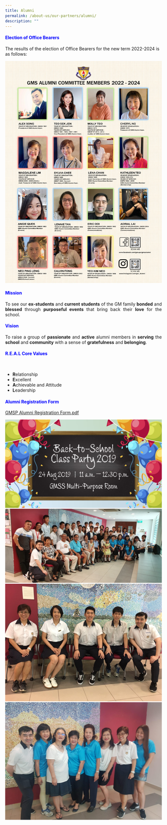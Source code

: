 ```yaml
---
title: Alumni
permalink: /about-us/our-partners/alumni/
description: ""
---
```

<h4 style="color:blue;">Election of Office Bearers</h4>

The results of the election of Office Bearers for the new term 2022-2024 is as follows:

![](/images/Alumni_Committee%20Photo%202022%20-%202024%20portrait.jpg)

<h4 style="color:blue;">Mission</h4>

<p style="text-align: justify;">To see our <b>ex-students</b> and <b>current students</b> of the GM family <b>bonded</b> and <b>blessed</b> through <b>purposeful events</b> that bring back their <b>love</b> for the school.  <br></p>

<h4 style="color:blue;">Vision</h4>

<p style="text-align: justify;">To raise a group of <b>passionate</b> and <b>active</b> alumni members in <b>serving</b> the <b>school</b> and <b>community</b> with a sense of <b>gratefulness</b> and <b>belonging</b>.<br></p>

<h4 style="color:blue;">R.E.A.L Core Values</h4><br>

- <b>R</b>elationship  <br>
- <b>E</b>xcellent  <br>
- <b>A</b>chievable and Attitude<br>  
- <b>L</b>eadership<br>

<h4 style="color:blue;">Alumni Registration Form</h4>

[GMSP Alumni Registration Form.pdf](/files/GMSP%20Alumni%20Registration%20Form.pdf)

![](/images/IMG-20190715-WA0012.jpg)
![](/images/20190824_122907.jpg)
![](/images/IMG-20190824-WA0035.jpg)
![](/images/IMG-20190824-WA0032.jpg)